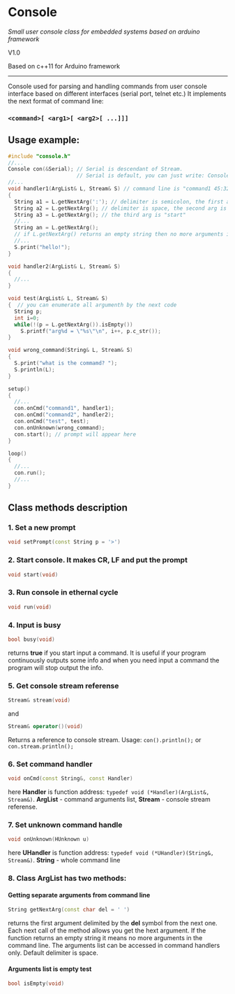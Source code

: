 # Console
*Small user console class for embedded systems based on arduino framework*

V1.0

Based on c++11 for Arduino framework
***
Console used for parsing and handling commands from user console interface based on different interfaces (serial port, telnet etc.) It implements the next format of command line:

### `<command>[ <arg1>[ <arg2>[ ...]]]`

## Usage example:
```cpp
#include "console.h"
//...
Console con(&Serial); // Serial is descendant of Stream.
                      // Serial is default, you can just write: Console con;
//...
void handler1(ArgList& L, Stream& S) // command line is "command1 45:32 start"
{
  String a1 = L.getNextArg(':'); // delimiter is semicolon, the first arg is "45"
  String a2 = L.getNextArg(); // delimiter is space, the second arg is "32"
  String a3 = L.getNextArg(); // the third arg is "start"
  //...
  String an = L.getNextArg();
  // if L.getNextArg() returns an empty string then no more arguments in the command line
  //...
  S.print("hello!");
}

void handler2(ArgList& L, Stream& S)
{
  //...
}

void test(ArgList& L, Stream& S)
{  // you can enumerate all argumenth by the next code
  String p;
  int i=0;
  while(!(p = L.getNextArg()).isEmpty())
    S.printf("arg%d = \"%s\"\n", i++, p.c_str());
}

void wrong_command(String& L, Stream& S)
{
  S.print("what is the commamd? ");
  S.println(L);
}

setup()
{
  //...
  con.onCmd("command1", handler1);
  con.onCmd("command2", handler2);
  con.onCmd("test", test);
  con.onUnknown(wrong_command);
  con.start(); // prompt will appear here
}

loop()
{
  //...
  con.run();
  //...
}
```
## Class methods description
### 1. Set a new prompt
```cpp 
void setPrompt(const String p = '>')
``` 
### 2. Start console. It makes CR, LF and put the prompt
```cpp
void start(void)
```
### 3. Run console in ethernal cycle
```cpp
void run(void)
```
### 4. Input is busy
```cpp
bool busy(void)
```
returns **true** if you start input a command.
It is useful if your program continuously outputs some info and when you need input a command the program will stop output the info.
### 5. Get console stream referense
```cpp
Stream& stream(void)
```
and
```cpp
Stream& operator()(void)
```
Returns a reference to console stream. Usage: `con().println();` or `con.stream.println();`
### 6. Set command handler
```cpp
void onCmd(const String&, const Handler)
```
here **Handler** is function address: `typedef void (*Handler)(ArgList&, Stream&)`. **ArgList** - command arguments list, **Stream** - console stream referense.
### 7. Set unknown command handle
```cpp
void onUnknown(HUnknown u)
```
here **UHandler** is function address: `typedef void (*UHandler)(String&, Stream&)`. **String** - whole command line

### 8. Class **ArgList** has two methods:
#### Getting separate arguments from command line
```cpp
String getNextArg(const char del = ' ')
```
returns the first argument delimited by the **del** symbol from the next one. Each next call of the method allows you get the hext argument. If the function returns an empty string it means no more arguments in the command line. The arguments list can be accessed in command handlers only. Default delimiter is space.

#### Arguments list is empty test
```cpp
bool isEmpty(void)
```
